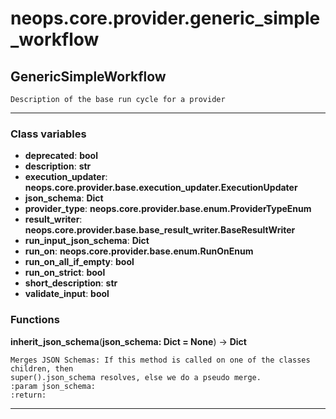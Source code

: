 # neops.core.provider.generic_simple_workflow
## GenericSimpleWorkflow
```
Description of the base run cycle for a provider
```
----------
### Class variables
- **deprecated**: __bool__
- **description**: __str__
- **execution_updater**: __neops.core.provider.base.execution_updater.ExecutionUpdater__
- **json_schema**: __Dict__
- **provider_type**: __neops.core.provider.base.enum.ProviderTypeEnum__
- **result_writer**: __neops.core.provider.base.base_result_writer.BaseResultWriter__
- **run_input_json_schema**: __Dict__
- **run_on**: __neops.core.provider.base.enum.RunOnEnum__
- **run_on_all_if_empty**: __bool__
- **run_on_strict**: __bool__
- **short_description**: __str__
- **validate_input**: __bool__
### Functions
**inherit_json_schema**(__json_schema: Dict = None__) -> __Dict__
```
Merges JSON Schemas: If this method is called on one of the classes children, then
super().json_schema resolves, else we do a pseudo merge.
:param json_schema:
:return:
```
----------